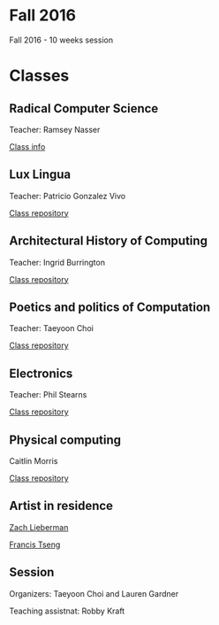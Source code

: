 # Fall 2016

Fall 2016 - 10 weeks session 

# Classes

## Radical Computer Science 
Teacher: Ramsey Nasser

[Class info](http://nas.sr/teaching/2016/radical-computer-science/)
 
## Lux Lingua
Teacher: Patricio Gonzalez Vivo

[Class repository](https://github.com/patriciogonzalezvivo/sfpc_ll16)

## Architectural History of Computing 
Teacher: Ingrid Burrington 

[Class repository](https://github.com/lifewinning/ahoc.sfpc.fall.16) 
 
## Poetics and politics of Computation 
Teacher: Taeyoon Choi

[Class repository](https://tchoi8.github.io/poetic-computation-16/#/5)

## Electronics 
Teacher: Phil Stearns

[Class repository](https://github.com/phillipdavidstearns/SFPC_fall_2016/blob/master/README.md)


## Physical computing
Caitlin Morris

[Class repository](https://github.com/caitlinmorris/sfpc-pcomp-f2016) 

## Artist in residence
[Zach Lieberman](http://thesystemis.com)   

[Francis Tseng](http://frnsys.com/)

## Session 
Organizers: Taeyoon Choi and Lauren Gardner

Teaching assistnat: Robby Kraft 
